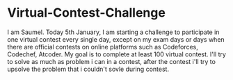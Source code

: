 # Virtual-Contest-Challenge
I am Saumel. 
Today 5th January, I am starting a challenge to participate in one virtual contest every single day, except on my exam days or days when there are official contests on online platforms such as Codeforces, Codechef, Atcoder. My goal is to complete at least 100 virtual contest.
I'll try to solve as much as problem i can in a contest, after the contest i'll try to upsolve the problem that i couldn't sovle during contest.
